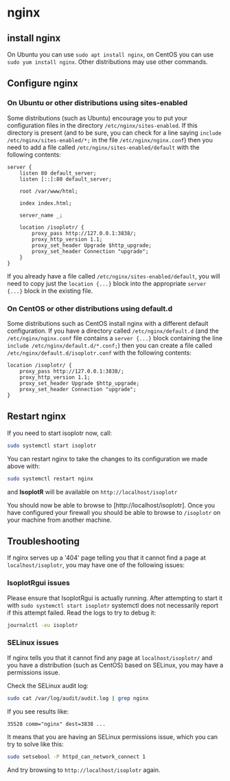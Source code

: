 # nginx

## install nginx

On Ubuntu you can use `sudo apt install nginx`, on CentOS you can use
`sudo yum install nginx`. Other distributions may use other commands.

## Configure nginx

### On Ubuntu or other distributions using sites-enabled

Some distributions (such as Ubuntu) encourage you to put your
configuration files in the directory `/etc/nginx/sites-enabled`. If
this directory is present (and to be sure, you can check for a line
saying `include /etc/nginx/sites-enabled/*;` in the file
`/etc/nginx/nginx.conf`) then you need to add a file called
`/etc/nginx/sites-enabled/default` with the following contents:

```
server {
    listen 80 default_server;
    listen [::]:80 default_server;

    root /var/www/html;

    index index.html;

    server_name _;

    location /isoplotr/ {
        proxy_pass http://127.0.0.1:3838/;
        proxy_http_version 1.1;
        proxy_set_header Upgrade $http_upgrade;
        proxy_set_header Connection "upgrade";
    }
}
```

If you already have a file called `/etc/nginx/sites-enabled/default`,
you will need to copy just the `location {...}` block into the
appropriate `server {...}` block in the existing file.

### On CentOS or other distributions using default.d

Some distributions such as CentOS install nginx with a different
default configuration. If you have a directory called
`/etc/nginx/default.d` (and the `/etc/nginx/nginx.conf` file
contains a `server {...}` block containing the line
`include /etc/nginx/default.d/*.conf;`) then you can create a file
called `/etc/nginx/default.d/isoplotr.conf` with the following
contents:

```
location /isoplotr/ {
    proxy_pass http://127.0.0.1:3838/;
    proxy_http_version 1.1;
    proxy_set_header Upgrade $http_upgrade;
    proxy_set_header Connection "upgrade";
}
```

## Restart nginx

If you need to start isoplotr now, call:

```sh
sudo systemctl start isoplotr
```

You can restart nginx to take the changes to its configuration we
made above with:

```sh
sudo systemctl restart nginx
```

and **IsoplotR** will be available on `http://localhost/isoplotr`

You should now be able to browse to [http://localhost/isoplotr].
Once you have configured your firewall you should be able
to browse to `/isoplotr` on your machine from another machine.

## Troubleshooting

If nginx serves up a '404' page telling you that it cannot find a
page at `localhost/isoplotr`, you may have one of the following
issues:

### IsoplotRgui issues

Please ensure that IsoplotRgui is actually running. After attempting
to start it with `sudo systemctl start isoplotr` systemctl does not
necessarily report if this attempt failed. Read the logs to try to
debug it:

```sh
journalctl -eu isoplotr
```

### SELinux issues

If nginx tells you that it cannot find any page at `localhost/isoplotr/`
and you have a distribution (such as CentOS) based on SELinux,
you may have a permissions issue.

Check the SELinux audit log:

```sh
sudo cat /var/log/audit/audit.log | grep nginx
```

If you see results like:

```
35528 comm="nginx" dest=3838 ...
```

It means that you are having an SELinux permissions issue, which you can try
to solve like this:

```sh
sudo setsebool -P httpd_can_network_connect 1
```

And try browsing to `http://localhost/isoplotr` again.
